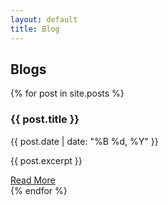 ```yaml
---
layout: default
title: Blog
---
```


<section>
  <h1>Blogs</h1>
  <div class="cards">
    {% for post in site.posts %}
    <div class="card">
      <h3>{{ post.title }}</h3>
      <p class="post-date">{{ post.date | date: "%B %d, %Y" }}</p>
      <p class="post-excerpt">{{ post.excerpt }}</p>
      <a href="{{ post.url }}" class="read-more">Read More</a>
    </div>
    {% endfor %}
  </div>
</section>
